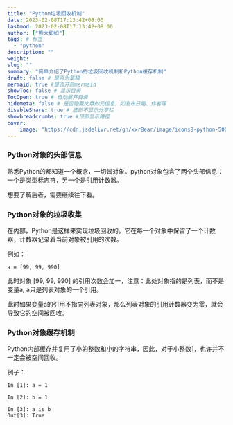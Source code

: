 ```yaml
---
title: "Python垃圾回收机制"
date: 2023-02-08T17:13:42+08:00
lastmod: 2023-02-08T17:13:42+08:00
author: ["熊大如如"]
tags: # 标签
  - "python"
description: ""
weight:
slug: ""
summary: "简单介绍了Python的垃圾回收机制和Python缓存机制"
draft: false # 是否为草稿
mermaid: true #是否开启mermaid
showToc: false # 显示目录
TocOpen: true # 自动展开目录
hidemeta: false # 是否隐藏文章的元信息，如发布日期、作者等
disableShare: true # 底部不显示分享栏
showbreadcrumbs: true #顶部显示路径
cover:
    image: "https://cdn.jsdelivr.net/gh/xxrBear/image/icons8-python-500.png"
---
```


### Python对象的头部信息
熟悉Python的都知道一个概念，一切皆对象。python对象包含了两个头部信息：一个是类型标志符，另一个是引用计数器。

想要了解后者，需要继续往下看。

### Python对象的垃圾收集
在内部，Python是这样来实现垃圾回收的。它在每一个对象中保留了一个计数器，计数器记录着当前对象被引用的次数。

例如：
```angular2html
a = [99, 99, 990]
```
此时对象 [99, 99, 990] 的引用次数会加一，注意：此处对象指的是列表，而不是变量a, a只是列表对象的一个引用。

此时如果变量a的引用不指向列表对象，那么列表对象的引用计数器变为零，就会导致它的空间被回收。

### Python对象缓存机制
Python内部缓存并复用了小的整数和小的字符串，因此，对于小整数1，也许并不一定会被空间回收。

例子：
```ipython
In [1]: a = 1

In [2]: b = 1

In [3]: a is b
Out[3]: True
```